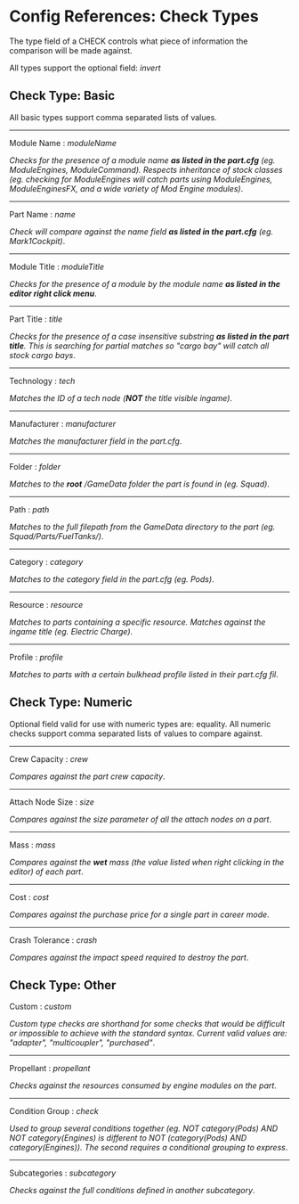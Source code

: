# Config References: Check Types

The type field of a CHECK controls what piece of information the comparison will be made against.

All types support the optional field: _invert_

## Check Type: Basic

All basic types support comma separated lists of values.

---

Module Name : _moduleName_

_Checks for the presence of a module name **as listed in the part.cfg** (eg. ModuleEngines, ModuleCommand). Respects inheritance of stock classes (eg. checking for ModuleEngines will catch parts using ModuleEngines, ModuleEnginesFX, and a wide variety of Mod Engine modules)_.

---

Part Name : _name_

_Check will compare against the name field **as listed in the part.cfg** (eg. Mark1Cockpit)_.

---

Module Title : _moduleTitle_

_Checks for the presence of a module by the module name **as listed in the editor right click menu**_.

---

Part Title : _title_

_Checks for the presence of a case insensitive substring **as listed in the part title**. This is searching for partial matches so "cargo bay" will catch all stock cargo bays_.

---

Technology : _tech_

_Matches the ID of a tech node (**NOT** the title visible ingame)_.

---

Manufacturer : _manufacturer_

_Matches the manufacturer field in the part.cfg_.

---

Folder : _folder_

<!-- markdownlint-disable MD033 -->

_Matches to the **root** <ksp>/GameData folder the part is found in (eg. Squad)_.

<!-- markdownlint-restore -->

---

Path : _path_

_Matches to the full filepath from the GameData directory to the part (eg. Squad/Parts/FuelTanks/)_.

---

Category : _category_

_Matches to the category field in the part.cfg (eg. Pods)_.

---

Resource : _resource_

_Matches to parts containing a specific resource. Matches against the ingame title (eg. Electric Charge)_.

---

Profile : _profile_

_Matches to parts with a  certain bulkhead profile listed in their part.cfg fil_.

## Check Type: Numeric

Optional field valid for use with numeric types are: equality.
All numeric checks support comma separated lists of values to compare against.

---

Crew Capacity : _crew_

_Compares against the part crew capacity_.

---

Attach Node Size : _size_

_Compares against the size parameter of all the attach nodes on a part_.

---

Mass : _mass_

_Compares against the **wet** mass (the value listed when right clicking in the editor) of each part_.

---

Cost : _cost_

_Compares against the purchase price for a single part in career mode_.

---

Crash Tolerance : _crash_

_Compares against the impact speed required to destroy the part_.

## Check Type: Other

Custom : _custom_

_Custom type checks are shorthand for some checks that would be difficult or impossible to achieve with the standard syntax. Current valid values are: "adapter", "multicoupler", "purchased"_.

---

Propellant : _propellant_

_Checks against the resources consumed by engine modules on the part_.

---

Condition Group : _check_

_Used to group several conditions together (eg. NOT category(Pods) AND NOT category(Engines) is different to NOT (category(Pods) AND category(Engines)). The second requires a conditional grouping to express_.

---

Subcategories : _subcategory_

_Checks against the full conditions defined in another subcategory_.
